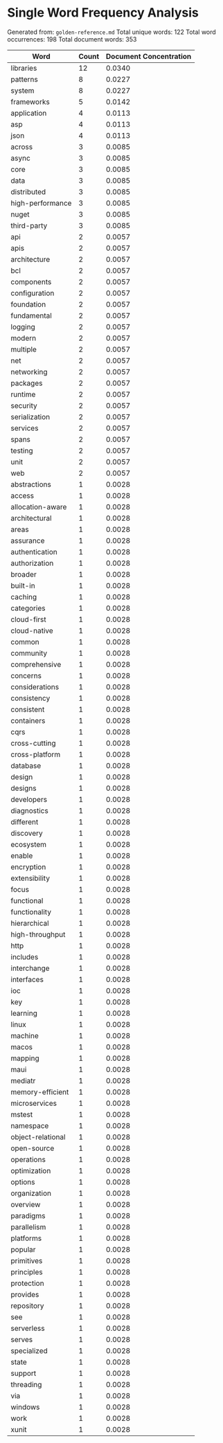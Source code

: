 # Single Word Frequency Analysis

Generated from: `golden-reference.md`
Total unique words: 122
Total word occurrences: 198
Total document words: 353

| Word | Count | Document Concentration |
|------|-------|------------------------|
| libraries | 12 | 0.0340 |
| patterns | 8 | 0.0227 |
| system | 8 | 0.0227 |
| frameworks | 5 | 0.0142 |
| application | 4 | 0.0113 |
| asp | 4 | 0.0113 |
| json | 4 | 0.0113 |
| across | 3 | 0.0085 |
| async | 3 | 0.0085 |
| core | 3 | 0.0085 |
| data | 3 | 0.0085 |
| distributed | 3 | 0.0085 |
| high-performance | 3 | 0.0085 |
| nuget | 3 | 0.0085 |
| third-party | 3 | 0.0085 |
| api | 2 | 0.0057 |
| apis | 2 | 0.0057 |
| architecture | 2 | 0.0057 |
| bcl | 2 | 0.0057 |
| components | 2 | 0.0057 |
| configuration | 2 | 0.0057 |
| foundation | 2 | 0.0057 |
| fundamental | 2 | 0.0057 |
| logging | 2 | 0.0057 |
| modern | 2 | 0.0057 |
| multiple | 2 | 0.0057 |
| net | 2 | 0.0057 |
| networking | 2 | 0.0057 |
| packages | 2 | 0.0057 |
| runtime | 2 | 0.0057 |
| security | 2 | 0.0057 |
| serialization | 2 | 0.0057 |
| services | 2 | 0.0057 |
| spans | 2 | 0.0057 |
| testing | 2 | 0.0057 |
| unit | 2 | 0.0057 |
| web | 2 | 0.0057 |
| abstractions | 1 | 0.0028 |
| access | 1 | 0.0028 |
| allocation-aware | 1 | 0.0028 |
| architectural | 1 | 0.0028 |
| areas | 1 | 0.0028 |
| assurance | 1 | 0.0028 |
| authentication | 1 | 0.0028 |
| authorization | 1 | 0.0028 |
| broader | 1 | 0.0028 |
| built-in | 1 | 0.0028 |
| caching | 1 | 0.0028 |
| categories | 1 | 0.0028 |
| cloud-first | 1 | 0.0028 |
| cloud-native | 1 | 0.0028 |
| common | 1 | 0.0028 |
| community | 1 | 0.0028 |
| comprehensive | 1 | 0.0028 |
| concerns | 1 | 0.0028 |
| considerations | 1 | 0.0028 |
| consistency | 1 | 0.0028 |
| consistent | 1 | 0.0028 |
| containers | 1 | 0.0028 |
| cqrs | 1 | 0.0028 |
| cross-cutting | 1 | 0.0028 |
| cross-platform | 1 | 0.0028 |
| database | 1 | 0.0028 |
| design | 1 | 0.0028 |
| designs | 1 | 0.0028 |
| developers | 1 | 0.0028 |
| diagnostics | 1 | 0.0028 |
| different | 1 | 0.0028 |
| discovery | 1 | 0.0028 |
| ecosystem | 1 | 0.0028 |
| enable | 1 | 0.0028 |
| encryption | 1 | 0.0028 |
| extensibility | 1 | 0.0028 |
| focus | 1 | 0.0028 |
| functional | 1 | 0.0028 |
| functionality | 1 | 0.0028 |
| hierarchical | 1 | 0.0028 |
| high-throughput | 1 | 0.0028 |
| http | 1 | 0.0028 |
| includes | 1 | 0.0028 |
| interchange | 1 | 0.0028 |
| interfaces | 1 | 0.0028 |
| ioc | 1 | 0.0028 |
| key | 1 | 0.0028 |
| learning | 1 | 0.0028 |
| linux | 1 | 0.0028 |
| machine | 1 | 0.0028 |
| macos | 1 | 0.0028 |
| mapping | 1 | 0.0028 |
| maui | 1 | 0.0028 |
| mediatr | 1 | 0.0028 |
| memory-efficient | 1 | 0.0028 |
| microservices | 1 | 0.0028 |
| mstest | 1 | 0.0028 |
| namespace | 1 | 0.0028 |
| object-relational | 1 | 0.0028 |
| open-source | 1 | 0.0028 |
| operations | 1 | 0.0028 |
| optimization | 1 | 0.0028 |
| options | 1 | 0.0028 |
| organization | 1 | 0.0028 |
| overview | 1 | 0.0028 |
| paradigms | 1 | 0.0028 |
| parallelism | 1 | 0.0028 |
| platforms | 1 | 0.0028 |
| popular | 1 | 0.0028 |
| primitives | 1 | 0.0028 |
| principles | 1 | 0.0028 |
| protection | 1 | 0.0028 |
| provides | 1 | 0.0028 |
| repository | 1 | 0.0028 |
| see | 1 | 0.0028 |
| serverless | 1 | 0.0028 |
| serves | 1 | 0.0028 |
| specialized | 1 | 0.0028 |
| state | 1 | 0.0028 |
| support | 1 | 0.0028 |
| threading | 1 | 0.0028 |
| via | 1 | 0.0028 |
| windows | 1 | 0.0028 |
| work | 1 | 0.0028 |
| xunit | 1 | 0.0028 |
